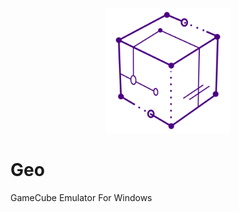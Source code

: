 <p align="center">
	<img src="Geo.png" width="200" height="200" alt="Geo">  
</p>

# Geo
GameCube Emulator For Windows
